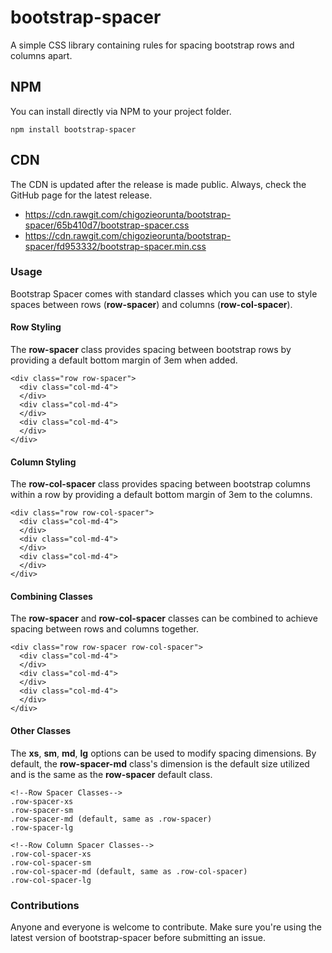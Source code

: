 # bootstrap-spacer
A simple CSS library containing rules for spacing bootstrap rows and columns apart.

## NPM
You can install directly via NPM to your project folder.
```
npm install bootstrap-spacer
```

## CDN
The CDN is updated after the release is made public. Always, check the GitHub page for the latest release.
<ul>
  <li>
    <a href="https://cdn.rawgit.com/chigozieorunta/bootstrap-spacer/65b410d7/bootstrap-spacer.css">
      https://cdn.rawgit.com/chigozieorunta/bootstrap-spacer/65b410d7/bootstrap-spacer.css
    </a>
  </li>
  <li>
    <a href="https://cdn.rawgit.com/chigozieorunta/bootstrap-spacer/fd953332/bootstrap-spacer.min.css">
      https://cdn.rawgit.com/chigozieorunta/bootstrap-spacer/fd953332/bootstrap-spacer.min.css
    </a>
  </li>
</ul> 

### Usage
Bootstrap Spacer comes with standard classes which you can use to style spaces between rows (**row-spacer**) and columns (**row-col-spacer**).

#### Row Styling
The **row-spacer** class provides spacing between bootstrap rows by providing a default bottom margin of 3em when added.
```
<div class="row row-spacer">
  <div class="col-md-4">
  </div>
  <div class="col-md-4">
  </div>
  <div class="col-md-4">
  </div>
</div>
```

#### Column Styling
The **row-col-spacer** class provides spacing between bootstrap columns within a row by providing a default bottom margin of 3em to the columns.
```
<div class="row row-col-spacer">
  <div class="col-md-4">
  </div>
  <div class="col-md-4">
  </div>
  <div class="col-md-4">
  </div>
</div>
```

#### Combining Classes
The **row-spacer** and **row-col-spacer** classes can be combined to achieve spacing between rows and columns together.
```
<div class="row row-spacer row-col-spacer">
  <div class="col-md-4">
  </div>
  <div class="col-md-4">
  </div>
  <div class="col-md-4">
  </div>
</div>
```

#### Other Classes
The **xs**, **sm**, **md**, **lg** options can be used to modify spacing dimensions. By default, the **row-spacer-md** class's dimension is the default size utilized and is the same as the **row-spacer** default class.
```
<!--Row Spacer Classes-->
.row-spacer-xs
.row-spacer-sm
.row-spacer-md (default, same as .row-spacer)
.row-spacer-lg

<!--Row Column Spacer Classes-->
.row-col-spacer-xs
.row-col-spacer-sm
.row-col-spacer-md (default, same as .row-col-spacer)
.row-col-spacer-lg
```

### Contributions
Anyone and everyone is welcome to contribute. Make sure you're using the latest version of bootstrap-spacer before submitting an issue. 
